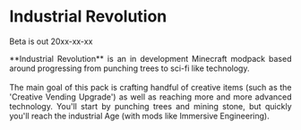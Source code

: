 # Industrial Revolution

Beta is out 20xx-xx-xx

<p align="justify">
  **Industrial Revolution** is an in development Minecraft modpack based around progressing from punching trees to sci-fi like technology. <BR><BR>
  The main goal of this pack is crafting handful of creative items (such as the 'Creative Vending Upgrade') as well as reaching more and more advanced technology. You'll start by punching trees and mining stone, but quickly you'll reach the industrial Age (with mods like Immersive Engineering).
